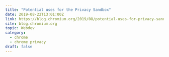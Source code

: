 ```yaml
---
title: "Potential uses for the Privacy Sandbox"
date: 2019-08-22T13:01:00Z
link: https://blog.chromium.org/2019/08/potential-uses-for-privacy-sandbox.html?utm_medium=RSS&utm_source=hune
site: blog.chromium.org
topic: Webdev
category:
  - chrome
  - chrome privacy
draft: false
---
```

